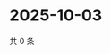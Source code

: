 # 2025-10-03

共 0 条

<!-- BEGIN ZHIHUVIDEO -->
<!-- 最后更新时间 Fri Oct 03 2025 19:09:10 GMT+0800 (China Standard Time) -->

<!-- END ZHIHUVIDEO -->
